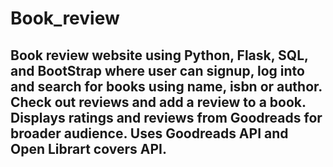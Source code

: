 # Book_review
## Book review website using Python, Flask, SQL, and BootStrap where user can signup, log into and search for books using name, isbn or author. Check out reviews and add a review to a book. Displays ratings and reviews from Goodreads for broader audience. Uses Goodreads API and Open Librart covers API.
